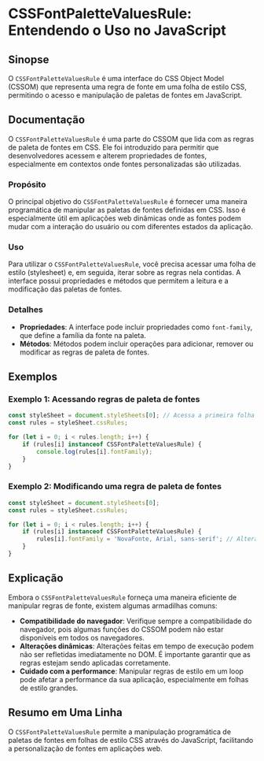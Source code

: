 <!--
Meta Description: # CSSFontPaletteValuesRule: Entendendo o Uso no JavaScript ## Sinopse O `CSSFontPaletteValuesRule` é uma interface do CSS Object Model (CSSOM) que rep...
Meta Keywords: fontes, cssfontpalettevaluesrule, uma, rules, regras
-->

# CSSFontPaletteValuesRule: Entendendo o Uso no JavaScript

## Sinopse
O `CSSFontPaletteValuesRule` é uma interface do CSS Object Model (CSSOM) que representa uma regra de fonte em uma folha de estilo CSS, permitindo o acesso e manipulação de paletas de fontes em JavaScript.

## Documentação
O `CSSFontPaletteValuesRule` é uma parte do CSSOM que lida com as regras de paleta de fontes em CSS. Ele foi introduzido para permitir que desenvolvedores acessem e alterem propriedades de fontes, especialmente em contextos onde fontes personalizadas são utilizadas.

### Propósito
O principal objetivo do `CSSFontPaletteValuesRule` é fornecer uma maneira programática de manipular as paletas de fontes definidas em CSS. Isso é especialmente útil em aplicações web dinâmicas onde as fontes podem mudar com a interação do usuário ou com diferentes estados da aplicação.

### Uso
Para utilizar o `CSSFontPaletteValuesRule`, você precisa acessar uma folha de estilo (stylesheet) e, em seguida, iterar sobre as regras nela contidas. A interface possui propriedades e métodos que permitem a leitura e a modificação das paletas de fontes.

### Detalhes
- **Propriedades**: A interface pode incluir propriedades como `font-family`, que define a família da fonte na paleta.
- **Métodos**: Métodos podem incluir operações para adicionar, remover ou modificar as regras de paleta de fontes.

## Exemplos

### Exemplo 1: Acessando regras de paleta de fontes
```javascript
const styleSheet = document.styleSheets[0]; // Acessa a primeira folha de estilo
const rules = styleSheet.cssRules;

for (let i = 0; i < rules.length; i++) {
    if (rules[i] instanceof CSSFontPaletteValuesRule) {
        console.log(rules[i].fontFamily);
    }
}
```

### Exemplo 2: Modificando uma regra de paleta de fontes
```javascript
const styleSheet = document.styleSheets[0];
const rules = styleSheet.cssRules;

for (let i = 0; i < rules.length; i++) {
    if (rules[i] instanceof CSSFontPaletteValuesRule) {
        rules[i].fontFamily = 'NovaFonte, Arial, sans-serif'; // Altera a família da fonte
    }
}
```

## Explicação
Embora o `CSSFontPaletteValuesRule` forneça uma maneira eficiente de manipular regras de fonte, existem algumas armadilhas comuns:

- **Compatibilidade do navegador**: Verifique sempre a compatibilidade do navegador, pois algumas funções do CSSOM podem não estar disponíveis em todos os navegadores.
- **Alterações dinâmicas**: Alterações feitas em tempo de execução podem não ser refletidas imediatamente no DOM. É importante garantir que as regras estejam sendo aplicadas corretamente.
- **Cuidado com a performance**: Manipular regras de estilo em um loop pode afetar a performance da sua aplicação, especialmente em folhas de estilo grandes.

## Resumo em Uma Linha
O `CSSFontPaletteValuesRule` permite a manipulação programática de paletas de fontes em folhas de estilo CSS através do JavaScript, facilitando a personalização de fontes em aplicações web.